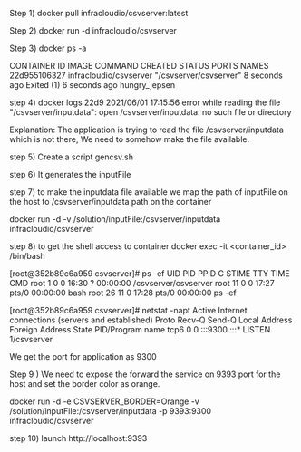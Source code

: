 Step 1) docker pull infracloudio/csvserver:latest

Step 2) docker run -d infracloudio/csvserver

Step 3) docker ps -a

CONTAINER ID   IMAGE                    COMMAND                  CREATED          STATUS                     PORTS                                       NAMES
22d955106327   infracloudio/csvserver   "/csvserver/csvserver"   8 seconds ago    Exited (1) 6 seconds ago                                               hungry_jepsen

step 4) docker logs 22d9
2021/06/01 17:15:56 error while reading the file "/csvserver/inputdata": open /csvserver/inputdata: no such file or directory

Explanation: The application is trying to read the file /csvserver/inputdata which is not there, We need to somehow make the file available.

step 5) Create a script gencsv.sh

step 6) It generates the inputFile

step 7) to make the inputdata file available we map the path of inputFile on the host to /csvserver/inputdata path on the container

docker run -d -v <your working directory>/solution/inputFile:/csvserver/inputdata infracloudio/csvserver

step 8) to get the shell access to container 
docker exec -it <container_id> /bin/bash

[root@352b89c6a959 csvserver]# ps -ef
UID        PID  PPID  C STIME TTY          TIME CMD
root         1     0  0 16:30 ?        00:00:00 /csvserver/csvserver
root        11     0  0 17:27 pts/0    00:00:00 bash
root        26    11  0 17:28 pts/0    00:00:00 ps -ef

[root@352b89c6a959 csvserver]# netstat -napt
Active Internet connections (servers and established)
Proto Recv-Q Send-Q Local Address           Foreign Address         State       PID/Program name
tcp6       0      0 :::9300                 :::*                    LISTEN      1/csvserver

We get the port for application as 9300

Step 9 ) We need to expose the forward the service on 9393 port for the host and set the border color as orange.

docker run -d -e CSVSERVER_BORDER=Orange -v <your working directory>/solution/inputFile:/csvserver/inputdata -p 9393:9300 infracloudio/csvserver

step 10) launch http://localhost:9393


